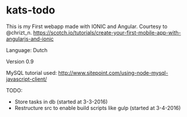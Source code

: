 # kats-todo

This is my First webapp made with IONIC and Angular. Courtesy to @chrizt_n.
https://scotch.io/tutorials/create-your-first-mobile-app-with-angularjs-and-ionic

Language: Dutch

Version 0.9

MySQL tutorial used: http://www.sitepoint.com/using-node-mysql-javascript-client/


TODO:
- Store tasks in db (started at 3-3-2016)
- Restructure src to enable build scripts like gulp (started at 3-4-2016)